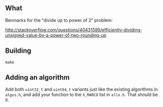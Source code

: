 ## What

Benmarks for the "divide up to power of 2" problem:

http://stackoverflow.com/questions/40431599/efficiently-dividing-unsigned-value-by-a-power-of-two-rounding-up

## Building

    make

## Adding an algorithm

Add both `uint32_t` and `uint64_t` variants just like the existing algorithms in `algos.h`, and add your function to the
`X_MARCO` list in `allx.h`. That should be it.

